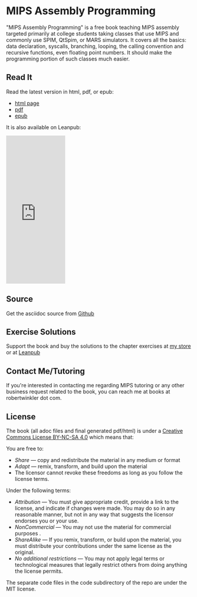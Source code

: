 MIPS Assembly Programming
=========================

"MIPS Assembly Programming" is a free book teaching MIPS assembly targeted primarily at
college students taking classes that use MIPS and commonly use SPIM, QtSpim, or MARS
simulators.  It covers all the basics: data declaration, syscalls, branching, looping, the
calling convention and recursive functions, even floating point numbers.  It should
make the programming portion of such classes much easier.

## Read It

Read the latest version in html, pdf, or epub:

- [html page](http://www.robertwinkler.com/projects/mips_book/mips_book.html)
- [pdf](http://www.robertwinkler.com/projects/mips_book/mips_book.pdf)
- [epub](http://www.robertwinkler.com/projects/mips_book/mips_book.epub)

It is also available on Leanpub:
<iframe width='160' height='400' src='https://leanpub.com/mipsassemblyprogrammming/embed' frameborder='0' allowtransparency='true'></iframe>


## Source

Get the asciidoc source from [Github](https://github.com/rswinkle/mips_book)

## Exercise Solutions

Support the book and buy the solutions to the chapter exercises
at [my store](https://store.robertwinkler.com/) or at [Leanpub](https://leanpub.com/mipsassemblyprogrammming)

## Contact Me/Tutoring

If you're interested in contacting me regarding MIPS tutoring or any other
business request related to the book, you can reach me at books at robertwinkler dot com.

## License

The book (all adoc files and final generated pdf/html) is under a
[Creative Commons License BY-NC-SA 4.0](https://creativecommons.org/licenses/by-nc-sa/4.0/)
which means that:

You are free to:

* *Share* — copy and redistribute the material in any medium or format
* *Adapt* — remix, transform, and build upon the material
* The licensor cannot revoke these freedoms as long as you follow the license terms.

Under the following terms:

* *Attribution* — You must give appropriate credit, provide a link to the license, and indicate if changes were made. You may do so in any reasonable manner, but not in any way that suggests the licensor endorses you or your use.
* *NonCommercial* — You may not use the material for commercial purposes .
* *ShareAlike* — If you remix, transform, or build upon the material, you must distribute your contributions under the same license as the original.
* *No additional restrictions* — You may not apply legal terms or technological measures that legally restrict others from doing anything the license permits.

The separate code files in the code subdirectory of the repo are under the MIT license.

